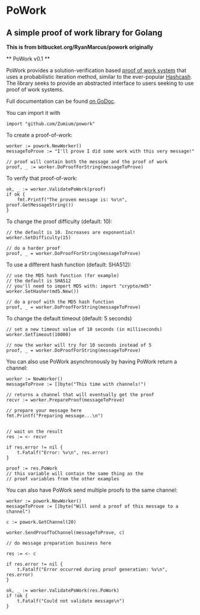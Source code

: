 PoWork
======

A simple proof of work library for Golang
-----------------------------------------

__This is from bitbucket.org/RyanMarcus/powork originally__

** PoWork v0.1 **

PoWork provides a solution-verification based [proof of work system](http://en.wikipedia.org/wiki/Proof-of-work_system) that uses a probabilistic iteration method, similar to the ever-popular [Hashcash](http://hashcash.org). The library seeks to provide an abstracted interface to users seeking to use proof of work systems.

Full documentation can be found [on GoDoc](http://godoc.org/github.com/Zumium/powork).


You can import it with
	
	import "github.com/Zumium/powork"
	

To create a proof-of-work:

	worker := powork.NewWorker()
	messageToProve := "I'll prove I did some work with this very message!"

	// proof will contain both the message and the proof of work
	proof, _ := worker.DoProofForString(messageToProve)


To verify that proof-of-work:

    ok, _ := worker.ValidatePoWork(proof)
	if ok {
		fmt.Printf("The proven message is: %v\n", proof.GetMessageString())
	}


To change the proof difficulty (default: 10):

	// the default is 10. Increases are exponential!
	worker.SetDifficulty(15)

	// do a harder proof
	proof, _ = worker.DoProofForString(messageToProve)
	
To use a different hash function (default: SHA512):

	// use the MD5 hash function (for example)
	// the default is SHA512
	// you'll need to import MD5 with: import "crypto/md5"
	worker.SetHasher(md5.New())

	// do a proof with the MD5 hash function
	proof, _ = worker.DoProofForString(messageToProve)

To change the default timeout (default: 5 seconds)

	// set a new timeout value of 10 seconds (in milliseconds)
	worker.SetTimeout(10000)

	// now the worker will try for 10 seconds instead of 5
	proof, _ = worker.DoProofForString(messageToProve)

You can also use PoWork asynchronously by having PoWork return a channel:

	worker := NewWorker()
	messageToProve := []byte("This time with channels!")

	// returns a channel that will eventually get the proof
	recvr := worker.PrepareProof(messageToProve)

	// prepare your message here
	fmt.Printf("Preparing message...\n")


	// wait on the result
	res := <- recvr

	if res.error != nil {
		t.Fatalf("Error: %v\n", res.error)
	}

	proof := res.PoWork
	// this variable will contain the same thing as the
	// proof variables from the other examples

You can also have PoWork send multiple proofs to the same channel:

	worker := powork.NewWorker()
	messageToProve := []byte("Will send a proof of this message to a channel")
	
	c := powork.GetChannel(20)

	worker.SendProofToChannel(messageToProve, c)

	// do message preparation business here

	res := <- c
	
	if res.error != nil {
		t.Fatalf("Error occurred during proof generation: %v\n", res.error)
	}

	ok, _ := worker.ValidatePoWork(res.PoWork)
	if !ok {
		t.Fatalf("Could not validate message\n")
	}
